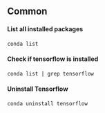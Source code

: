 ## Common 

#### List all installed packages 
``` conda list ```
#### Check if tensorflow is installed 
``` conda list | grep tensorflow ```
#### Uninstall Tensorflow 
``` conda uninstall tensorflow ```
